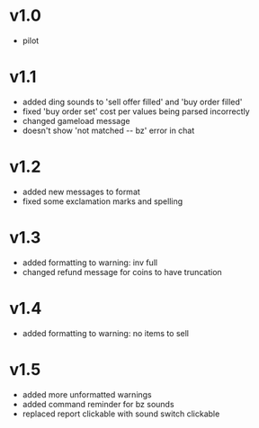 # v1.0
+ pilot

# v1.1
+ added ding sounds to 'sell offer filled' and 'buy order filled'
+ fixed 'buy order set' cost per values being parsed incorrectly
+ changed gameload message
+ doesn't show 'not matched -- bz' error in chat

# v1.2
+ added new messages to format
+ fixed some exclamation marks and spelling

# v1.3
+ added formatting to warning: inv full
+ changed refund message for coins to have truncation

# v1.4
+ added formatting to warning: no items to sell
        
# v1.5
+ added more unformatted warnings
+ added command reminder for bz sounds
+ replaced report clickable with sound switch clickable
